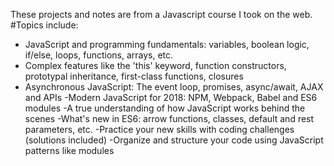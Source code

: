 These projects and notes are from a Javascript course I took on the web.
#Topics include:
- JavaScript and programming fundamentals: variables, boolean logic, if/else, loops, functions, arrays, etc.
- Complex features like the 'this' keyword, function constructors, prototypal inheritance, first-class functions, closures
- Asynchronous JavaScript: The event loop, promises, async/await, AJAX and APIs
-Modern JavaScript for 2018: NPM, Webpack, Babel and ES6 modules
-A true understanding of how JavaScript works behind the scenes
-What's new in ES6: arrow functions, classes, default and rest parameters, etc.
-Practice your new skills with coding challenges (solutions included)
-Organize and structure your code using JavaScript patterns like modules

